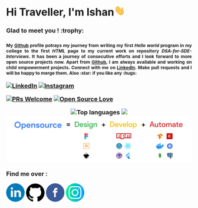 <h1>Hi Traveller, I'm Ishan</a><img src="https://raw.githubusercontent.com/ABSphreak/ABSphreak/master/gifs/Hi.gif" width="30px"></h1>
<h3><b>Glad to meet you !</b> :trophy:  <h3> 
<p style = "font-size:12px;" align = "justify">My <a href="https://github.com/Ishan-sinha/"><b>Github</b></a> profile potrays my journey from writing my first <b><i>Hello world</i><b> program in my college to the first <b><i>HTML</i></b> page to my current work on repository <b><i>DSA-for-SDE-Interviews</i></b>. It has been a journey of consecutive efforts and I look forward to more <b>open source</b> projects now. Apart from <a href="https://github.com/Ishan-sinha/">Github</a>, I am always available and working on child empowerment projects. Connect with me on <a href="https://www.linkedin.com/in/sinha-ishan/"><b>LinkedIn</b></a>. Make pull requests and I will be happy to merge them. 
Also :star: if you like any :hugs: <br></p>


[![LinkedIn](https://img.shields.io/static/v1.svg?label=Connect&message=@sinha-ishan&color=grey&logo=linkedin&labelColor=blue&style=social)](https://www.linkedin.com/in/sinha-ishan/)
[![Instagram](https://img.shields.io/badge/Instagram-follow-blue.svg?logo=instagram&logoColor=white)](https://www.instagram.com/ishhsinha/)

[![PRs Welcome](https://img.shields.io/badge/PRs-welcome-brightgreen.svg?style=flat&logo=github)](https://github.com/Ishan-sinha/) 
[![Open Source Love](https://badges.frapsoft.com/os/v2/open-source.svg?v=103)](https://github.com/Ishan-sinha/)

<p align="center">
  <img src="https://github-readme-stats.vercel.app/api/top-langs/?username=Ishan-sinha&layout=compact" alt="Top languages"/>
  <img src="https://github-readme-stats.vercel.app/api?username=Ishan-sinha&show_icons=true&hide_border=true")
</p>

<img src="https://github.com/Ishan-sinha/Ishan-sinha/blob/master/linkedin_banner.png"/>

<p> Find me over : </p>

<a href="https://www.linkedin.com/in/sinha-ishan"><img src="https://github.com/Ishan-sinha/Ishan-sinha/blob/master/logos/linkedin.png" width="50" /></a>
<a href="https://github.com/Ishan-sinha"><img src="https://github.com/Ishan-sinha/Ishan-sinha/blob/master/logos/github-logo.png" width="50" /></a>
<a href="https://www.facebook.com/ishan.kumar.16/"><img src="https://github.com/Ishan-sinha/Ishan-sinha/blob/master/logos/facebook.png" width="50" /></a>
<a href="https://www.instagram.com/ishhsinha"><img src="https://github.com/Ishan-sinha/Ishan-sinha/blob/master/logos/instagram.png" width="50" /></a>
